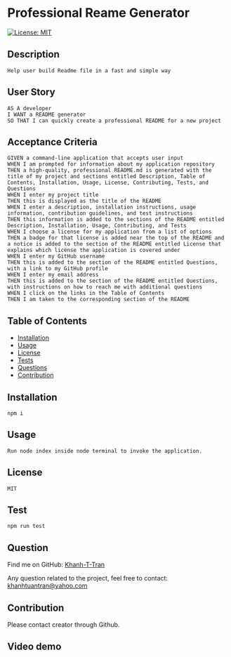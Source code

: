 
# Professional Reame Generator
  [![License: MIT](https://img.shields.io/badge/License-MIT-yellow.svg)](https://opensource.org/licenses/MIT)
  
## Description
    Help user build Readme file in a fast and simple way

## User Story
    AS A developer
    I WANT a README generator
    SO THAT I can quickly create a professional README for a new project

## Acceptance Criteria
    GIVEN a command-line application that accepts user input
    WHEN I am prompted for information about my application repository
    THEN a high-quality, professional README.md is generated with the title of my project and sections entitled Description, Table of Contents, Installation, Usage, License, Contributing, Tests, and Questions
    WHEN I enter my project title
    THEN this is displayed as the title of the README
    WHEN I enter a description, installation instructions, usage information, contribution guidelines, and test instructions
    THEN this information is added to the sections of the README entitled Description, Installation, Usage, Contributing, and Tests
    WHEN I choose a license for my application from a list of options
    THEN a badge for that license is added near the top of the README and a notice is added to the section of the README entitled License that explains which license the application is covered under
    WHEN I enter my GitHub username
    THEN this is added to the section of the README entitled Questions, with a link to my GitHub profile
    WHEN I enter my email address
    THEN this is added to the section of the README entitled Questions, with instructions on how to reach me with additional questions
    WHEN I click on the links in the Table of Contents
    THEN I am taken to the corresponding section of the README

## Table of Contents
  * [Installation](#installation)
  * [Usage](#usage)
  * [License](#license)
  * [Tests](#tests)
  * [Questions](#questions)
  * [Contribution](#contribution)
 
## Installation
    npm i
    
## Usage
    Run node index inside node terminal to invoke the application.
    
## License    
    MIT

## Test
    npm run test

## Question


Find me on GitHub: [Khanh-T-Tran](https://github.com/Khanh-T-Tran)<br />


Any question related to the project, feel free to contact:
  khanhtuantran@yahoo.com

## Contribution
  Please contact creator through Github.

## Video demo


